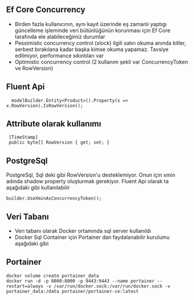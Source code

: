 ﻿
## Ef Core Concurrency
* Birden fazla kullanıcının, aynı kayıt üzerinde eş zamanlı yaptıgı güncelleme işleminde veri bütünlüğünün korunması için Ef Core tarafında ele alabileceğimiz durumlar
* Pessimistic concurrency control (xlock) ilgili satırı okuma anında kitler, serbest bırakılana kadar başka kimse okuma yapamaz. Tavsiye edilmiyor, performance sıkıntıları var
* Optimistic concurrency control (2 kullanım şekli var ConcurrencyToken ve RowVersion)

## Fluent Api
 ```
   modelBuilder.Entity<Product>().Property(x => x.RowVersion).IsRowVersion();
 ```

## Attribute olarak kullanımı
 ```
  [TimeStamp]
  public byte[] RowVersion { get; set; }
 ```

## PostgreSql
PostgreSql, Sql deki gibi RowVersion'u desteklemiyor. Onun için xmin adında shadow property oluşturmak gerekiyor. Fluent Api olarak ta aşağıdaki gibi kullanılabilir
 ```  
builder.UseXminAsConcurrencyToken();
 ```

## Veri Tabanı
* Veri tabanı olarak Docker ortamında sql server kullanıldı
* Docker Sql Container için Portainer dan faydalanabilir kurulumu aşağıdaki gibi

## Portainer
 ```
 docker volume create portainer_data
 docker run -d -p 8000:8000 -p 9443:9443 --name portainer --restart=always -v /var/run/docker.sock:/var/run/docker.sock -v portainer_data:/data portainer/portainer-ce:latest
 ```

